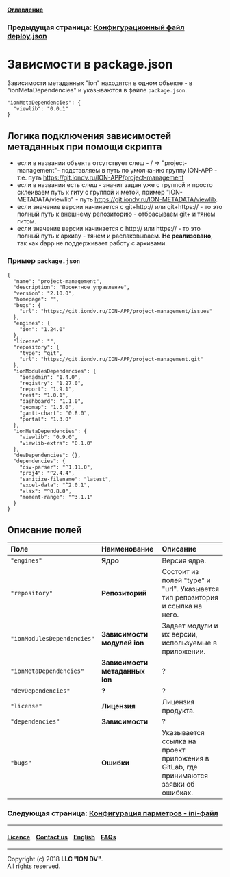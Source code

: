#### [Оглавление](/docs/ru/index.md)

### Предыдущая страница: [Конфигурационный файл deploy.json](/docs/ru/2_system_description/platform_configuration/deploy.md)

# Зависмости в package.json

Зависимости метаданных "ion" находятся в одном объекте - в "ionMetaDependencies" и указываются в файле `package.json`.

```
"ionMetaDependencies": { 
  "viewlib": "0.0.1" 
}
```

## Логика подключения зависимостей метаданных при помощи скрипта

* если в названии объекта отсутствует слеш - / => "project-management"- подставляем в путь по умолчанию группу ION-APP - т.е. путь https://git.iondv.ru/ION-APP/project-management
* если в названии есть слеш - значит задан уже с группой и просто склеиваем путь к гиту с группой и метой, пример "ION-METADATA/viewlib" - путь https://git.iondv.ru/ION-METADATA/viewlib.
* если значение версии начинается с git+http:// или git+https:// - то это полный путь к внешнему репозиторию - отбрасываем git+ и тянем гитом.
* если значение версии начинается с http:// или https:// - то это полный путь к архиву - тянем и распаковываем.  **Не реализовано**, так как dapp не поддерживает работу с архивами.

### Пример `package.json`

```
{
  "name": "project-management",
  "description": "Проектное управление",
  "version": "2.10.0",
  "homepage": "",
  "bugs": {
    "url": "https://git.iondv.ru/ION-APP/project-management/issues"
  },
  "engines": {
    "ion": "1.24.0"
  },
  "license": "",
  "repository": {
    "type": "git",
    "url": "https://git.iondv.ru/ION-APP/project-management.git"
  },
  "ionModulesDependencies": {
    "ionadmin": "1.4.0",
    "registry": "1.27.0",
    "report": "1.9.1",
    "rest": "1.0.1",
    "dashboard": "1.1.0",
    "geomap": "1.5.0",
    "gantt-chart": "0.8.0",
    "portal": "1.3.0"
  },
  "ionMetaDependencies": {
    "viewlib": "0.9.0",
    "viewlib-extra": "0.1.0"
  },
  "devDependencies": {},
  "dependencies": {
    "csv-parser": "^1.11.0",
    "proj4": "^2.4.4",
    "sanitize-filename": "latest",
    "excel-data": "^2.0.1",
    "xlsx": "^0.8.0",
    "moment-range": "^3.1.1"
  }
}

```
## Описание полей
| Поле            | Наименование | Описание                                                                                                                                                                                                                                                                                 |
|:----------------|:----------------------|:--------------------------------|
| `"engines"`        | **Ядро**     | Версия ядра.  |
| `"repository"` | **Репозиторий**  | Состоит из полей "type" и "url". Указыается тип репозитория и ссылка на него.                                                                                                                                                                                                                     |
| `"ionModulesDependencies"`        | **Зависимости модулей ion**               | Задает модули и их версии, используемые  в приложении.                                                                                                                                            |
| `"ionMetaDependencies"`       | **Зависимости метаданных ion**        | ?                                                                                                                                                                                                       |
| `"devDependencies"`     | **?**    |       ?                                                                                                                                                                                                                             |
| `"license"`   | **Лицензия**             | Лицензия продукта.                                                                                                                                                                                 |
| `"dependencies"`   | **Зависимости**      |  ?
|    `"bugs"`     |   **Ошибки**           | Указывается ссылка на проект приложения в GitLab, где принимаются заявки об ошибках.

### Следующая страница: [Конфигурация парметров - ini-файл](/docs/ru/2_system_description/platform_configuration/ini_files.md)

--------------------------------------------------------------------------  


 #### [Licence](/LICENCE.md) &ensp;  [Contact us](https://iondv.com) &ensp;  [English](/docs/en/2_system_description/metadata_structure/meta_report/meta_report.md)   &ensp; [FAQs](/faqs.md) 
 
 --------------------------------------------------------------------------  

Copyright (c) 2018 **LLC "ION DV"**.  
All rights reserved. 